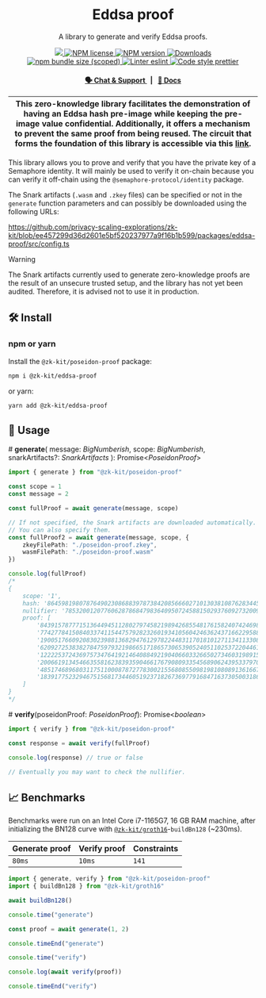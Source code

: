 <p align="center">
    <h1 align="center">
        Eddsa proof
    </h1>
    <p align="center">A library to generate and verify Eddsa proofs.</p>
</p>

<p align="center">
    <a href="https://github.com/privacy-scaling-explorations/zk-kit">
        <img src="https://img.shields.io/badge/project-zk--kit-blue.svg?style=flat-square">
    </a>
    <a href="https://github.com/privacy-scaling-explorations/zk-kit/tree/main/packages/poseidon-proof/LICENSE">
        <img alt="NPM license" src="https://img.shields.io/npm/l/%40zk-kit%2Fposeidon-proof?style=flat-square">
    </a>
    <a href="https://www.npmjs.com/package/@zk-kit/poseidon-proof">
        <img alt="NPM version" src="https://img.shields.io/npm/v/@zk-kit/poseidon-proof?style=flat-square" />
    </a>
    <a href="https://npmjs.org/package/@zk-kit/poseidon-proof">
        <img alt="Downloads" src="https://img.shields.io/npm/dm/@zk-kit/poseidon-proof.svg?style=flat-square" />
    </a>
    <a href="https://bundlephobia.com/package/@zk-kit/poseidon-proof">
        <img alt="npm bundle size (scoped)" src="https://img.shields.io/bundlephobia/minzip/@zk-kit/poseidon-proof" />
    </a>
    <a href="https://eslint.org/">
        <img alt="Linter eslint" src="https://img.shields.io/badge/linter-eslint-8080f2?style=flat-square&logo=eslint" />
    </a>
    <a href="https://prettier.io/">
        <img alt="Code style prettier" src="https://img.shields.io/badge/code%20style-prettier-f8bc45?style=flat-square&logo=prettier" />
    </a>
</p>

<div align="center">
    <h4>
        <a href="https://appliedzkp.org/discord">
            🗣️ Chat &amp; Support
        </a>
        <span>&nbsp;&nbsp;|&nbsp;&nbsp;</span>
        <a href="https://zkkit.pse.dev/modules/_zk_kit_poseidon_proof.html">
            📘 Docs
        </a>
    </h4>
</div>

| This zero-knowledge library facilitates the demonstration of having an Eddsa hash pre-image while keeping the pre-image value confidential. Additionally, it offers a mechanism to prevent the same proof from being reused. The circuit that forms the foundation of this library is accessible via this [link](https://github.com/privacy-scaling-explorations/zk-kit/blob/main/packages/circuits/templates/eddsa-proof.circom). |
| ---------------------------------------------------------------------------------------------------------------------------------------------------------------------------------------------------------------------------------------------------------------------------------------------------------------------------------------------------------------------------------------------------------------------------------- |

This library allows you to prove and verify that you have the private key of a Semaphore identity. It will mainly be used to verify it on-chain because you can verify it off-chain using the `@semaphore-protocol/identity` package.

The Snark artifacts (`.wasm` and `.zkey` files) can be specified or not in the `generate` function parameters and can possibly be downloaded using the following URLs:

https://github.com/privacy-scaling-explorations/zk-kit/blob/ee457299d36d2601e5bf520237977a9f16b1b599/packages/eddsa-proof/src/config.ts

> [!WARNING]  
> The Snark artifacts currently used to generate zero-knowledge proofs are the result of an unsecure trusted setup, and the library has not yet been audited. Therefore, it is advised not to use it in production.

## 🛠 Install

### npm or yarn

Install the `@zk-kit/poseidon-proof` package:

```bash
npm i @zk-kit/eddsa-proof
```

or yarn:

```bash
yarn add @zk-kit/eddsa-proof
```

## 📜 Usage

\# **generate**(
message: _BigNumberish_,
scope: _BigNumberish_,
snarkArtifacts?: _SnarkArtifacts_
): Promise\<_PoseidonProof_>

```typescript
import { generate } from "@zk-kit/poseidon-proof"

const scope = 1
const message = 2

const fullProof = await generate(message, scope)

// If not specified, the Snark artifacts are downloaded automatically.
// You can also specify them.
const fullProof2 = await generate(message, scope, {
    zkeyFilePath: "./poseidon-proof.zkey",
    wasmFilePath: "./poseidon-proof.wasm"
})

console.log(fullProof)
/*
{
    scope: '1',
    hash: '8645981980787649023086883978738420856660271013038108762834452721572614684349',
    nullifier: '7853200120776062878684798364095072458815029376092732009249414926327459813530',
    proof: [
        '8439157877715136449451128027974582198942685548176158240742469858289217640295',
        '7742778415084033741154475792823260193410560424636243716622958831215275441500',
        '19005176609208302398813682947612978224483117018101271134113308439452561466691',
        '6209272538382784759793219866517186573065390524051102537220446165983489601194',
        '12222537243697573476419214640884921904066033266502734603198915705889607365883',
        '20066191345466355816238393590466176790809335456890624395337970890893401456064',
        '4851746896803117511000878727783002155680855098198108089136166702412365578625',
        '18391775232946751568173446051923718267369779168471637305003186214102154164036'
    ]
}
*/
```

\# **verify**(poseidonProof: _PoseidonProof_): Promise\<_boolean_>

```typescript
import { verify } from "@zk-kit/poseidon-proof"

const response = await verify(fullProof)

console.log(response) // true or false

// Eventually you may want to check the nullifier.
```

## 📈 Benchmarks

Benchmarks were run on an Intel Core i7-1165G7, 16 GB RAM machine, after initializing the BN128 curve with [`@zk-kit/groth16`](https://github.com/privacy-scaling-explorations/zk-kit/edit/main/packages/groth16)-`buildBn128` (~230ms).

| Generate proof | Verify proof | Constraints |
| -------------- | ------------ | ----------- |
| `80ms`         | `10ms`       | `141`       |

```js
import { generate, verify } from "@zk-kit/poseidon-proof"
import { buildBn128 } from "@zk-kit/groth16"

await buildBn128()

console.time("generate")

const proof = await generate(1, 2)

console.timeEnd("generate")

console.time("verify")

console.log(await verify(proof))

console.timeEnd("verify")
```

